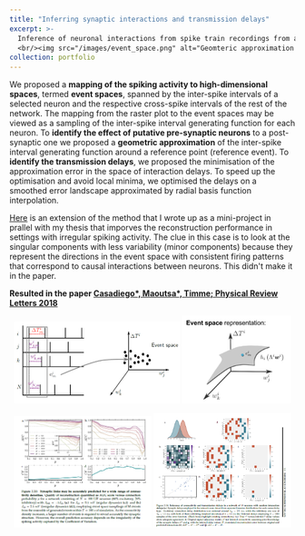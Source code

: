 ```yaml
---
title: "Inferring synaptic interactions and transmission delays"
excerpt: >-
  Inference of neuronal interactions from spike train recordings from a geometric approximation of the inter-spike interval generating function of each recorded neuron <br/> **with Jose Casadiego\*, Dimitra Maoutsa\*, Marc Timme** <br/> before PhD
  <br/><img src="/images/event_space.png" alt="Geomteric approximation of inter-spike interval generating function—Dimitra Maoutsa" width="460" style="display:block; margin:0 auto;" />
collection: portfolio
---
```




We proposed a **mapping of the spiking activity to high-dimensional spaces**, termed **event spaces**, spanned by the inter-spike intervals of a selected neuron and the respective cross-spike intervals of the rest of the network. The mapping from the raster plot to the event spaces may be viewed as a sampling of the inter-spike interval generating function for each neuron. To **identify the effect of putative pre-synaptic neurons** to a post-synaptic one we proposed a **geometric approximation** of the inter-spike interval generating function around a reference point (reference event).
To **identify the transmission delays**, we proposed the minimisation of the approximation error in the space of interaction delays. To speed up the optimisation and avoid local minima, we optimised the delays on a smoothed error landscape approximated by radial basis function interpolation.

[Here](/files/Reco_connectivity_for_irregular_dynamics.pdf) is an extension of the method that I wrote up as a mini-project in prallel with my thesis that imporves the reconstruction performance in settings with irregular spiking activity. The clue in this case is to look at the singular components with less variability (minor components) because they represent the directions in the event space with consistent firing patterns that correspond to causal interactions between neurons.
This didn't make it in the paper.


**Resulted in the paper [Casadiego\*, Maoutsa\*, Timme; Physical Review Letters 2018](https://gitlab.com/di.ma/Connectivity_from_event_timing_patterns/-/blob/master/PhysRevLett.121.054101.pdf)**

<p align="center">
  <img src="/images/event_space.png" alt="Mapping from raster plot to event spaces - Dimitra Maoutsa" width="58%">
  <img src="/images/event_space_representation.png" alt="Event space representation of raster plot - Dimitra Maoutsa" width="38%">
</p>

<p align="center">
  <img src="/images/reconstruction_quality_vs_CV.png" alt="Reconstruction quality vs CV - Dimitra Maoutsa" width="48%">
  <img src="/images/inferring_delays.png" alt="Inferring delays - Dimitra Maoutsa" width="48%">
</p>




